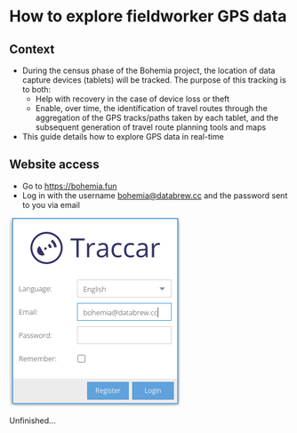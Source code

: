 # How to explore fieldworker GPS data

## Context

- During the census phase of the Bohemia project, the location of data capture devices (tablets) will be tracked. The purpose of this tracking is to both:
  - Help with recovery in the case of device loss or theft
  - Enable, over time, the identification of travel routes through the aggregation of the GPS tracks/paths taken by each tablet, and the subsequent generation of travel route planning tools and maps
- This guide details how to explore GPS data in real-time

## Website access

- Go to https://bohemia.fun  
- Log in with the username bohemia@databrew.cc and the password sent to you via email

![](img/gps/1.png)

Unfinished...
